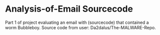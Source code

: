 # Analysis-of-Email Sourcecode
Part 1 of project evaluating an email with (sourcecode) that contained a worm Bubbleboy. Source code from user: Da2dalus/The-MALWARE-Repo.


